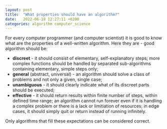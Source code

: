 ```yaml
---
layout: post
title:  "What properties should have an algorithm?"
date:   2022-06-18 12:27:11 +0200
categories: algorithm computer_science
---
```

For every computer programmer (and computer scientist) it is good to know
what are the properties of a well-written algorithm. Here they are - good algorithm should be:
- **discreet** - it should consist of elementary, self-explanatory steps; 
more complex functions should be handled by separated sub-algorithms containing elementary, simple steps only;
- **general** (abstract, universal) - an algorithm should solve a class of problems and not only a given, single case;
- **unambiguous** - it should clearly indicate what of its discreet parts should be executed;
- **effective** - it should return results within finite number of steps, within defined time range; an algorithm cannot run forever even if it is handling a complex problem or there is a lack or limitiation of resources;
  in edge cases, it should simply quit or return instead of running infinitely.

Only algorithms that fill these expectations can be considered correct.